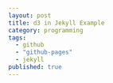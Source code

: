 ```yaml
---
layout: post
title: d3 in Jekyll Example
category: programming
tags: 
  - github
  - "github-pages"
  - jekyll
published: true
---
```


<div id='convas'></div>
<script type="text/javascript" src="http://d3js.org/d3.v3.min.js"></script>
<script type="text/javascript">
var width = 960,
    height = 500,
    angle = 2 * Math.PI,
    T=0.0,
    speed = 0.1,
    S=0.0,
    I=0.0001;

var data = d3.range(100).map(function(i) {
  return {xloc: i/10-5, yloc: Math.max(0.0001,I), xvel: 0, yvel: 0};
});

var color = d3.scale.linear()
    .domain([-0.0005, 0, 0.0005])
    .range(["#a50026", "#ffffbf", "#006837"]);
    /*.range(["red", "yellow", "green"]);*/
    /*.range(["#a50026", "#ffffbf", "#006837"])*/

var x = d3.scale.linear()
    .domain([-5, 5])
    .range([0, width]);

var y = d3.scale.linear()
    .domain([-5, 5])
    .range([0, height]);

var time0 = Date.now(),
    time1;

var fps = d3.select("#fps span");

var canvas = d3.select("div#convas").append("canvas")
    .attr("width", width)
    .attr("height", height);

var context = canvas.node().getContext("2d");

context.strokeStyle = "#aaa";
context.strokeWidth = 1.5;

d3.timer(function() {
  context.clearRect(0, 0, width, height); /* clear the canvas (1-Math.pow(2.7,-Math.pow((d.xloc-T),2)/10))*d.yloc*/
 context.fillStyle = "steelblue";
    
  data.forEach(function(d) {
    /*d.xloc += d.xvel;*/
    S =  d3.sum(data, function(d) { return d.yloc; });
    M =  d3.max(data, function(d) { return d.yloc; });
    T += 0.01 * (Math.random() - 0.5)  - 0.000001 * (T+2);
    d.yvel=1*(1-S+I*100/0.05)*(Math.pow(2.7,-Math.pow((d.xloc-T),2)/4))-0.05;
    d.yloc += d.yvel*d.yloc+I;
    context.beginPath();
    context.rect(x(d.xloc), height-10, 10, -y(d.yloc-5)*8/M);
    context.fillStyle = color(d.yvel*d.yloc+I); 
    context.fill();
    context.stroke();
  });
    context.beginPath();
    context.rect(x(T), height-10, 10, 20);
    context.fillStyle = "red";
    context.fill();
    context.stroke(); 
  time1 = Date.now();
  fps.text(T);
  time0 = time1;
});
</script>